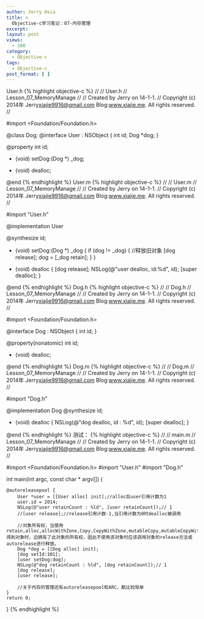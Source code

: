 ```yaml
---
author: Jerry Hsia
title: >
  Objective-c学习笔记：07-内存管理
excerpt:
layout: post
views:
  - 100
category:
  - Objective-c
tags:
  - Objective-c
post_format: [ ]
---
```

User.h
{% highlight objective-c %}
//
//  User.h
//  Lesson_07_MemoryManage
//
//  Created by Jerry on 14-1-1.
//  Copyright (c) 2014年 Jerry<xiajie9916@gmail.com> Blog:www.xiajie.me. All rights reserved.
//

#import <Foundation/Foundation.h>

@class Dog;
@interface User : NSObject {
    int id;
    Dog *dog;
}

@property int id;

- (void) setDog:(Dog *) _dog;

- (void) dealloc;

@end
{% endhighlight %}
User.m
{% highlight objective-c %}
//
//  User.m
//  Lesson_07_MemoryManage
//
//  Created by Jerry on 14-1-1.
//  Copyright (c) 2014年 Jerry<xiajie9916@gmail.com> Blog:www.xiajie.me. All rights reserved.
//

#import "User.h"

@implementation User

@synthesize id;

- (void) setDog:(Dog *) _dog {
    if (dog != _dog) {
        //释放旧对象
        [dog release];
        dog = [_dog retain];
    }
}

- (void) dealloc {
    [dog release];
    NSLog(@"user dealloc, id:%d", id);
    [super dealloc];
}

@end
{% endhighlight %}
Dog.h
{% highlight objective-c %}
//
//  Dog.h
//  Lesson_07_MemoryManage
//
//  Created by Jerry on 14-1-1.
//  Copyright (c) 2014年 Jerry<xiajie9916@gmail.com> Blog:www.xiajie.me. All rights reserved.
//

#import <Foundation/Foundation.h>

@interface Dog : NSObject {
    int id;
}

@property(nonatomic) int id;

- (void) dealloc;

@end
{% endhighlight %}
Dog.m
{% highlight objective-c %}
//
//  Dog.m
//  Lesson_07_MemoryManage
//
//  Created by Jerry on 14-1-1.
//  Copyright (c) 2014年 Jerry<xiajie9916@gmail.com> Blog:www.xiajie.me. All rights reserved.
//

#import "Dog.h"

@implementation Dog
@synthesize id;

- (void) dealloc {
    NSLog(@"dog dealloc, id : %d", id);
    [super dealloc];
}

@end
{% endhighlight %}
测试：
{% highlight objective-c %}
//
//  main.m
//  Lesson_07_MemoryManage
//
//  Created by Jerry on 14-1-1.
//  Copyright (c) 2014年 Jerry<xiajie9916@gmail.com> Blog:www.xiajie.me. All rights reserved.
//

#import <Foundation/Foundation.h>
#import "User.h"
#import "Dog.h"

int main(int argc, const char * argv[])
{

    @autoreleasepool {
        User *user = [[User alloc] init];//alloc后user引用计数为1
        user.id = 2014;
        NSLog(@"user retainCount : %ld", [user retainCount]);// 1
        //[user release];//release引用计数-1,当引用计数为0时dealloc被调用

        //对象所有权，当使用retain,alloc,allocWithZone,Copy,CopyWithZone,mutableCopy,mutableCopyWithZone得到对象时，边拥有了此对象的所有权，因此不使用该对象时应该调用对象的release方法或autorelease进行释放。
        Dog *dog = [[Dog alloc] init];
        [dog setId:101];
        [user setDog:dog];
        NSLog(@"dog retainCount : %ld", [dog retainCount]);// 1
        [dog release];
        [user release];

        //关于内存的管理还有autoreleasepool和ARC，都比较简单
    }
    return 0;
}
{% endhighlight %}
